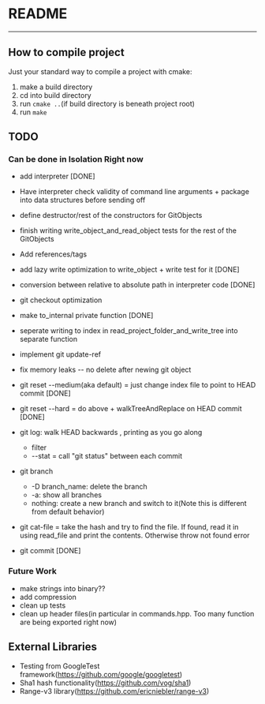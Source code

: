 # README
---

## How to compile project
Just your standard way to compile a project with cmake:
1. make a build directory
2. cd into build directory
3. run `cmake ..`(if build directory is beneath project root)
4. run `make`

## TODO
### Can be done in Isolation Right now
* add interpreter [DONE]
* Have interpreter check validity of command line arguments + package into data structures before sending off
* define destructor/rest of the constructors for GitObjects
* finish writing write_object_and_read_object tests for the rest of the GitObjects
* Add references/tags
* add lazy write optimization to write_object + write test for it [DONE]
* conversion between relative to absolute path in interpreter code [DONE]
* git checkout optimization
* make to_internal private function [DONE]
* seperate writing to index in read_project_folder_and_write_tree into separate function

* implement git update-ref
* fix memory leaks -- no delete after newing git object

* git reset --medium(aka default) = just change index file to point to HEAD commit [DONE]
* git reset --hard = do above + walkTreeAndReplace on HEAD commit [DONE]
* git log: walk HEAD backwards , printing as you go along
    * filter 
    * --stat = call "git status" between each commit
* git branch
    * -D branch_name: delete the branch
    * -a: show all branches
    * nothing: create a new branch and switch to it(Note this is different from default behavior)
* git cat-file = take the hash and try to find the file. If found, read it in using read_file and print the contents. Otherwise throw not found error
* git commit [DONE]

   
### Future Work
* make strings into binary??
* add compression
* clean up tests 
* clean up header files(in particular in commands.hpp. Too many function are being exported right now)


## External Libraries
* Testing from GoogleTest framework(https://github.com/google/googletest)
* Sha1 hash functionality(https://github.com/vog/sha1)
* Range-v3 library(https://github.com/ericniebler/range-v3)
